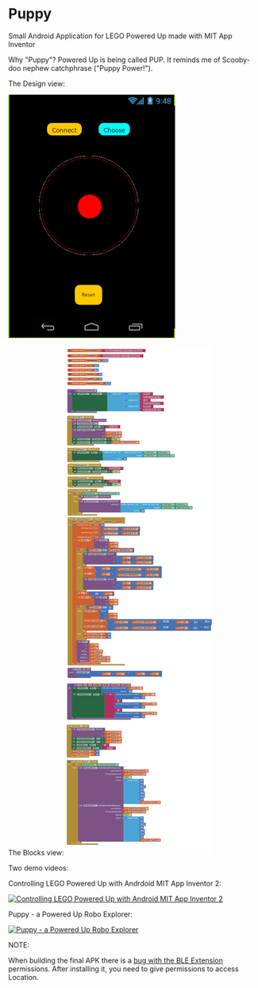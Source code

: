 # Puppy
Small Android Application for LEGO Powered Up made with MIT App Inventor

Why "Puppy"?
Powered Up is being called PUP. It reminds me of Scooby-doo nephew catchphrase ("Puppy Power!").

The Design view:

![Design](https://raw.githubusercontent.com/JorgePe/Puppy/master/puppy01.png)

The Blocks view:
![Blocks](https://raw.githubusercontent.com/JorgePe/Puppy/master/puppy02.png)


Two demo videos:

Controlling LEGO Powered Up with Andrdoid MIT App Inventor 2:

[![Controlling LEGO Powered Up with Android MIT App Inventor 2](https://i9.ytimg.com/vi/ykHJtEJ2xL0/default.jpg?sqp=CMzJt9oF&rs=AOn4CLDg5neebp5ph_gMEL9ZkBjhjjua2g)](https://youtu.be/ykHJtEJ2xL0)

Puppy - a Powered Up Robo Explorer:

[![Puppy - a Powered Up Robo Explorer](https://i9.ytimg.com/vi/WuZVt__z6h8/default.jpg?v=5b4de3a7&sqp=CMzJt9oF&rs=AOn4CLCnTUexxZCl_bF2h2VR7BSGAkK8mg)](https://youtu.be/WuZVt__z6h8)

NOTE:

When building the final APK there is a [bug with the BLE Extension](https://www.hackster.io/daquilnp/bluetooth-hr-monitor-android-app-with-mit-app-inventor-27229c) permissions. After installing it, you need to give permissions to access Location.

